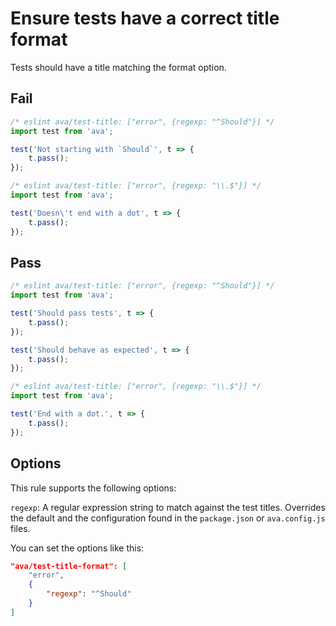 # Ensure tests have a correct title format

Tests should have a title matching the format option.


## Fail

```js
/* eslint ava/test-title: ["error", {regexp: "^Should"}] */
import test from 'ava';

test('Not starting with `Should`', t => {
	t.pass();
});
```

```js
/* eslint ava/test-title: ["error", {regexp: "\\.$"}] */
import test from 'ava';

test('Doesn\'t end with a dot', t => {
	t.pass();
});
```


## Pass

```js
/* eslint ava/test-title: ["error", {regexp: "^Should"}] */
import test from 'ava';

test('Should pass tests', t => {
	t.pass();
});

test('Should behave as expected', t => {
	t.pass();
});
```

```js
/* eslint ava/test-title: ["error", {regexp: "\\.$"}] */
import test from 'ava';

test('End with a dot.', t => {
	t.pass();
});
```


## Options

This rule supports the following options:

`regexp`: A regular expression string to match against the test titles. Overrides the default and the configuration found in the `package.json` or `ava.config.js` files.

You can set the options like this:

```json
"ava/test-title-format": [
	"error",
	{
		"regexp": "^Should"
	}
]
```

